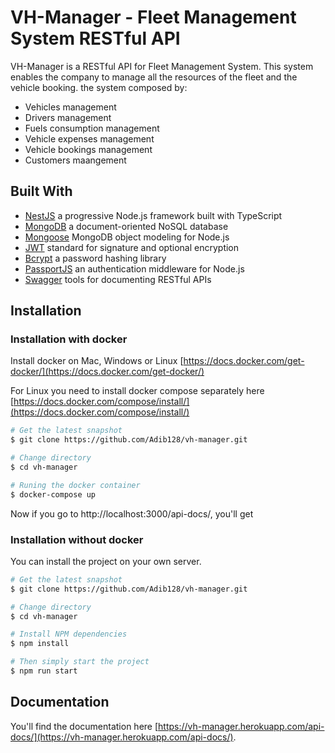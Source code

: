 
# VH-Manager - Fleet Management System RESTful API
VH-Manager is a RESTful API for Fleet Management System. This system enables the company to manage all the resources of the fleet and the vehicle booking.
the system composed by:

- Vehicles management
- Drivers management
- Fuels consumption management
- Vehicle expenses management
- Vehicle bookings management
- Customers maangement

## Built With
- [NestJS](https://nestjs.com/) a progressive Node.js framework built with TypeScript
- [MongoDB](https://www.mongodb.com/) a document-oriented NoSQL database
- [Mongoose](https://mongoosejs.com/) MongoDB object modeling for Node.js
- [JWT](https://jwt.io/) standard for signature and optional encryption
- [Bcrypt](https://www.npmjs.com/package/bcrypt) a password hashing library
- [PassportJS](http://www.passportjs.org/) an authentication middleware for Node.js
- [Swagger](https://swagger.io/) tools for documenting  RESTful APIs


## Installation

### Installation with docker
Install docker on Mac, Windows or Linux [https://docs.docker.com/get-docker/](https://docs.docker.com/get-docker/)

For Linux you need to install docker compose separately here [https://docs.docker.com/compose/install/](https://docs.docker.com/compose/install/)

```bash
# Get the latest snapshot
$ git clone https://github.com/Adib128/vh-manager.git

# Change directory
$ cd vh-manager

# Runing the docker container
$ docker-compose up

```
Now if you go to http://localhost:3000/api-docs/, you'll get

### Installation without docker

You can install the project on your own server.
```bash
# Get the latest snapshot
$ git clone https://github.com/Adib128/vh-manager.git

# Change directory
$ cd vh-manager

# Install NPM dependencies
$ npm install

# Then simply start the project
$ npm run start
```

## Documentation

You'll find the documentation here [https://vh-manager.herokuapp.com/api-docs/](https://vh-manager.herokuapp.com/api-docs/).
